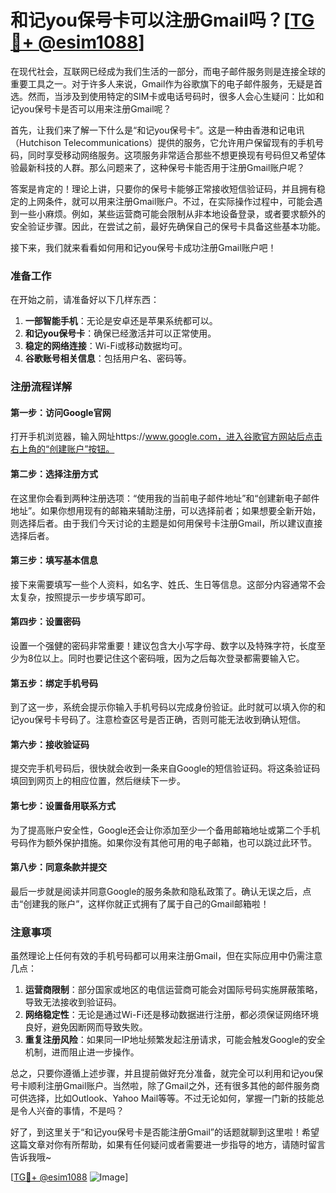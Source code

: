# 和记you保号卡可以注册Gmail吗？[[TG💪+ @esim1088](https://t.me/s/esim1088)]

在现代社会，互联网已经成为我们生活的一部分，而电子邮件服务则是连接全球的重要工具之一。对于许多人来说，Gmail作为谷歌旗下的电子邮件服务，无疑是首选。然而，当涉及到使用特定的SIM卡或电话号码时，很多人会心生疑问：比如和记you保号卡是否可以用来注册Gmail呢？

首先，让我们来了解一下什么是“和记you保号卡”。这是一种由香港和记电讯（Hutchison Telecommunications）提供的服务，它允许用户保留现有的手机号码，同时享受移动网络服务。这项服务非常适合那些不想更换现有号码但又希望体验最新科技的人群。那么问题来了，这种保号卡能否用于注册Gmail账户呢？

答案是肯定的！理论上讲，只要你的保号卡能够正常接收短信验证码，并且拥有稳定的上网条件，就可以用来注册Gmail账户。不过，在实际操作过程中，可能会遇到一些小麻烦。例如，某些运营商可能会限制从非本地设备登录，或者要求额外的安全验证步骤。因此，在尝试之前，最好先确保自己的保号卡具备这些基本功能。

接下来，我们就来看看如何用和记you保号卡成功注册Gmail账户吧！

### 准备工作

在开始之前，请准备好以下几样东西：

1. **一部智能手机**：无论是安卓还是苹果系统都可以。
2. **和记you保号卡**：确保已经激活并可以正常使用。
3. **稳定的网络连接**：Wi-Fi或移动数据均可。
4. **谷歌账号相关信息**：包括用户名、密码等。

### 注册流程详解

#### 第一步：访问Google官网

打开手机浏览器，输入网址https://www.google.com，进入谷歌官方网站后点击右上角的“创建账户”按钮。

#### 第二步：选择注册方式

在这里你会看到两种注册选项：“使用我的当前电子邮件地址”和“创建新电子邮件地址”。如果你想用现有的邮箱来辅助注册，可以选择前者；如果想要全新开始，则选择后者。由于我们今天讨论的主题是如何用保号卡注册Gmail，所以建议直接选择后者。

#### 第三步：填写基本信息

接下来需要填写一些个人资料，如名字、姓氏、生日等信息。这部分内容通常不会太复杂，按照提示一步步填写即可。

#### 第四步：设置密码

设置一个强健的密码非常重要！建议包含大小写字母、数字以及特殊字符，长度至少为8位以上。同时也要记住这个密码哦，因为之后每次登录都需要输入它。

#### 第五步：绑定手机号码

到了这一步，系统会提示你输入手机号码以完成身份验证。此时就可以填入你的和记you保号卡号码了。注意检查区号是否正确，否则可能无法收到确认短信。

#### 第六步：接收验证码

提交完手机号码后，很快就会收到一条来自Google的短信验证码。将这条验证码填回到网页上的相应位置，然后继续下一步。

#### 第七步：设置备用联系方式

为了提高账户安全性，Google还会让你添加至少一个备用邮箱地址或第二个手机号码作为额外保护措施。如果你没有其他可用的电子邮箱，也可以跳过此环节。

#### 第八步：同意条款并提交

最后一步就是阅读并同意Google的服务条款和隐私政策了。确认无误之后，点击“创建我的账户”，这样你就正式拥有了属于自己的Gmail邮箱啦！

### 注意事项

虽然理论上任何有效的手机号码都可以用来注册Gmail，但在实际应用中仍需注意几点：

1. **运营商限制**：部分国家或地区的电信运营商可能会对国际号码实施屏蔽策略，导致无法接收到验证码。
2. **网络稳定性**：无论是通过Wi-Fi还是移动数据进行注册，都必须保证网络环境良好，避免因断网而导致失败。
3. **重复注册风险**：如果同一IP地址频繁发起注册请求，可能会触发Google的安全机制，进而阻止进一步操作。

总之，只要你遵循上述步骤，并且提前做好充分准备，就完全可以利用和记you保号卡顺利注册Gmail账户。当然啦，除了Gmail之外，还有很多其他的邮件服务商可供选择，比如Outlook、Yahoo Mail等等。不过无论如何，掌握一门新的技能总是令人兴奋的事情，不是吗？

好了，到这里关于“和记you保号卡是否能注册Gmail”的话题就聊到这里啦！希望这篇文章对你有所帮助，如果有任何疑问或者需要进一步指导的地方，请随时留言告诉我哦~ 

[[TG💪+ @esim1088](https://t.me/s/esim1088) ![Image](https://i.postimg.cc/4NQfJmqS/Snipaste-2025-05-13-00-14-12.png)]